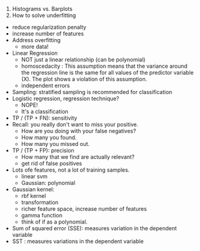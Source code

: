 1. Histograms vs. Barplots
2. How to solve underfitting
  - reduce regularization penalty
  - increase number of features
- Address overfitting
  - more data!
- Linear Regression
  - NOT just a linear relationship (can be polynomial)
  - homoscedacity : This assumption means that the variance around the regression line is the same for all values of the predictor variable (X). The plot shows a violation of this assumption.
  - independent errors
- Sampling: stratified sampling is recommended for classification
- Logistic regression, regression technique?
  - NOPE!
  - It's a classification
- TP / (TP + FN): sensitivity
- Recall: you really don't want to miss your positive.
  - How are you doing with your false negatives?
  - How many you found.
  - How many you missed out.
- TP / (TP + FP): precision
  - How many that we find are actually relevant?
  - get rid of false positives
- Lots ofe features, not a lot of training samples.
  - linear svm
  - Gaussian: polynomial
- Gaussian kernel:
  - rbf kernel
  - transformation
  - richer feature space, increase number of features
  - gamma function
  - think of if as a polynomial.
- Sum of squared error (SSE): measures variation in the dependent variable 
- SST : measures variations in the dependent variable
